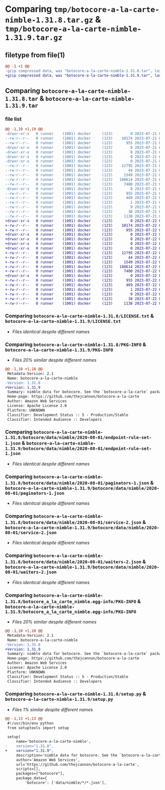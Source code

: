 # Comparing `tmp/botocore-a-la-carte-nimble-1.31.8.tar.gz` & `tmp/botocore-a-la-carte-nimble-1.31.9.tar.gz`

## filetype from file(1)

```diff
@@ -1 +1 @@
-gzip compressed data, was "botocore-a-la-carte-nimble-1.31.8.tar", last modified: Fri Jul 21 01:21:39 2023, max compression
+gzip compressed data, was "botocore-a-la-carte-nimble-1.31.9.tar", last modified: Sat Jul 22 01:20:41 2023, max compression
```

## Comparing `botocore-a-la-carte-nimble-1.31.8.tar` & `botocore-a-la-carte-nimble-1.31.9.tar`

### file list

```diff
@@ -1,19 +1,19 @@
-drwxr-xr-x   0 runner    (1001) docker     (123)        0 2023-07-21 01:21:39.335252 botocore-a-la-carte-nimble-1.31.8/
--rw-r--r--   0 runner    (1001) docker     (123)    10174 2023-07-21 01:21:39.000000 botocore-a-la-carte-nimble-1.31.8/LICENSE.txt
--rw-r--r--   0 runner    (1001) docker     (123)      955 2023-07-21 01:21:39.335252 botocore-a-la-carte-nimble-1.31.8/PKG-INFO
-drwxr-xr-x   0 runner    (1001) docker     (123)        0 2023-07-21 01:21:39.335252 botocore-a-la-carte-nimble-1.31.8/botocore/
-drwxr-xr-x   0 runner    (1001) docker     (123)        0 2023-07-21 01:21:39.335252 botocore-a-la-carte-nimble-1.31.8/botocore/data/
-drwxr-xr-x   0 runner    (1001) docker     (123)        0 2023-07-21 01:21:39.335252 botocore-a-la-carte-nimble-1.31.8/botocore/data/nimble/
-drwxr-xr-x   0 runner    (1001) docker     (123)        0 2023-07-21 01:21:39.335252 botocore-a-la-carte-nimble-1.31.8/botocore/data/nimble/2020-08-01/
--rw-r--r--   0 runner    (1001) docker     (123)    12795 2023-07-21 01:21:06.000000 botocore-a-la-carte-nimble-1.31.8/botocore/data/nimble/2020-08-01/endpoint-rule-set-1.json
--rw-r--r--   0 runner    (1001) docker     (123)       44 2023-07-21 01:21:06.000000 botocore-a-la-carte-nimble-1.31.8/botocore/data/nimble/2020-08-01/examples-1.json
--rw-r--r--   0 runner    (1001) docker     (123)     1549 2023-07-21 01:21:06.000000 botocore-a-la-carte-nimble-1.31.8/botocore/data/nimble/2020-08-01/paginators-1.json
--rw-r--r--   0 runner    (1001) docker     (123)   188614 2023-07-21 01:21:06.000000 botocore-a-la-carte-nimble-1.31.8/botocore/data/nimble/2020-08-01/service-2.json
--rw-r--r--   0 runner    (1001) docker     (123)     7400 2023-07-21 01:21:06.000000 botocore-a-la-carte-nimble-1.31.8/botocore/data/nimble/2020-08-01/waiters-2.json
-drwxr-xr-x   0 runner    (1001) docker     (123)        0 2023-07-21 01:21:39.335252 botocore-a-la-carte-nimble-1.31.8/botocore_a_la_carte_nimble.egg-info/
--rw-r--r--   0 runner    (1001) docker     (123)      955 2023-07-21 01:21:39.000000 botocore-a-la-carte-nimble-1.31.8/botocore_a_la_carte_nimble.egg-info/PKG-INFO
--rw-r--r--   0 runner    (1001) docker     (123)      469 2023-07-21 01:21:39.000000 botocore-a-la-carte-nimble-1.31.8/botocore_a_la_carte_nimble.egg-info/SOURCES.txt
--rw-r--r--   0 runner    (1001) docker     (123)        1 2023-07-21 01:21:39.000000 botocore-a-la-carte-nimble-1.31.8/botocore_a_la_carte_nimble.egg-info/dependency_links.txt
--rw-r--r--   0 runner    (1001) docker     (123)        9 2023-07-21 01:21:39.000000 botocore-a-la-carte-nimble-1.31.8/botocore_a_la_carte_nimble.egg-info/top_level.txt
--rw-r--r--   0 runner    (1001) docker     (123)       38 2023-07-21 01:21:39.335252 botocore-a-la-carte-nimble-1.31.8/setup.cfg
--rw-r--r--   0 runner    (1001) docker     (123)     1138 2023-07-21 01:21:39.000000 botocore-a-la-carte-nimble-1.31.8/setup.py
+drwxr-xr-x   0 runner    (1001) docker     (123)        0 2023-07-22 01:20:41.185168 botocore-a-la-carte-nimble-1.31.9/
+-rw-r--r--   0 runner    (1001) docker     (123)    10174 2023-07-22 01:20:41.000000 botocore-a-la-carte-nimble-1.31.9/LICENSE.txt
+-rw-r--r--   0 runner    (1001) docker     (123)      955 2023-07-22 01:20:41.185168 botocore-a-la-carte-nimble-1.31.9/PKG-INFO
+drwxr-xr-x   0 runner    (1001) docker     (123)        0 2023-07-22 01:20:41.185168 botocore-a-la-carte-nimble-1.31.9/botocore/
+drwxr-xr-x   0 runner    (1001) docker     (123)        0 2023-07-22 01:20:41.185168 botocore-a-la-carte-nimble-1.31.9/botocore/data/
+drwxr-xr-x   0 runner    (1001) docker     (123)        0 2023-07-22 01:20:41.185168 botocore-a-la-carte-nimble-1.31.9/botocore/data/nimble/
+drwxr-xr-x   0 runner    (1001) docker     (123)        0 2023-07-22 01:20:41.185168 botocore-a-la-carte-nimble-1.31.9/botocore/data/nimble/2020-08-01/
+-rw-r--r--   0 runner    (1001) docker     (123)    12795 2023-07-22 01:20:09.000000 botocore-a-la-carte-nimble-1.31.9/botocore/data/nimble/2020-08-01/endpoint-rule-set-1.json
+-rw-r--r--   0 runner    (1001) docker     (123)       44 2023-07-22 01:20:09.000000 botocore-a-la-carte-nimble-1.31.9/botocore/data/nimble/2020-08-01/examples-1.json
+-rw-r--r--   0 runner    (1001) docker     (123)     1549 2023-07-22 01:20:09.000000 botocore-a-la-carte-nimble-1.31.9/botocore/data/nimble/2020-08-01/paginators-1.json
+-rw-r--r--   0 runner    (1001) docker     (123)   188614 2023-07-22 01:20:09.000000 botocore-a-la-carte-nimble-1.31.9/botocore/data/nimble/2020-08-01/service-2.json
+-rw-r--r--   0 runner    (1001) docker     (123)     7400 2023-07-22 01:20:09.000000 botocore-a-la-carte-nimble-1.31.9/botocore/data/nimble/2020-08-01/waiters-2.json
+drwxr-xr-x   0 runner    (1001) docker     (123)        0 2023-07-22 01:20:41.185168 botocore-a-la-carte-nimble-1.31.9/botocore_a_la_carte_nimble.egg-info/
+-rw-r--r--   0 runner    (1001) docker     (123)      955 2023-07-22 01:20:41.000000 botocore-a-la-carte-nimble-1.31.9/botocore_a_la_carte_nimble.egg-info/PKG-INFO
+-rw-r--r--   0 runner    (1001) docker     (123)      469 2023-07-22 01:20:41.000000 botocore-a-la-carte-nimble-1.31.9/botocore_a_la_carte_nimble.egg-info/SOURCES.txt
+-rw-r--r--   0 runner    (1001) docker     (123)        1 2023-07-22 01:20:41.000000 botocore-a-la-carte-nimble-1.31.9/botocore_a_la_carte_nimble.egg-info/dependency_links.txt
+-rw-r--r--   0 runner    (1001) docker     (123)        9 2023-07-22 01:20:41.000000 botocore-a-la-carte-nimble-1.31.9/botocore_a_la_carte_nimble.egg-info/top_level.txt
+-rw-r--r--   0 runner    (1001) docker     (123)       38 2023-07-22 01:20:41.185168 botocore-a-la-carte-nimble-1.31.9/setup.cfg
+-rw-r--r--   0 runner    (1001) docker     (123)     1138 2023-07-22 01:20:41.000000 botocore-a-la-carte-nimble-1.31.9/setup.py
```

### Comparing `botocore-a-la-carte-nimble-1.31.8/LICENSE.txt` & `botocore-a-la-carte-nimble-1.31.9/LICENSE.txt`

 * *Files identical despite different names*

### Comparing `botocore-a-la-carte-nimble-1.31.8/PKG-INFO` & `botocore-a-la-carte-nimble-1.31.9/PKG-INFO`

 * *Files 20% similar despite different names*

```diff
@@ -1,10 +1,10 @@
 Metadata-Version: 2.1
 Name: botocore-a-la-carte-nimble
-Version: 1.31.8
+Version: 1.31.9
 Summary: nimble data for botocore. See the `botocore-a-la-carte` package for more info.
 Home-page: https://github.com/thejcannon/botocore-a-la-carte
 Author: Amazon Web Services
 License: Apache License 2.0
 Platform: UNKNOWN
 Classifier: Development Status :: 5 - Production/Stable
 Classifier: Intended Audience :: Developers
```

### Comparing `botocore-a-la-carte-nimble-1.31.8/botocore/data/nimble/2020-08-01/endpoint-rule-set-1.json` & `botocore-a-la-carte-nimble-1.31.9/botocore/data/nimble/2020-08-01/endpoint-rule-set-1.json`

 * *Files identical despite different names*

### Comparing `botocore-a-la-carte-nimble-1.31.8/botocore/data/nimble/2020-08-01/paginators-1.json` & `botocore-a-la-carte-nimble-1.31.9/botocore/data/nimble/2020-08-01/paginators-1.json`

 * *Files identical despite different names*

### Comparing `botocore-a-la-carte-nimble-1.31.8/botocore/data/nimble/2020-08-01/service-2.json` & `botocore-a-la-carte-nimble-1.31.9/botocore/data/nimble/2020-08-01/service-2.json`

 * *Files identical despite different names*

### Comparing `botocore-a-la-carte-nimble-1.31.8/botocore/data/nimble/2020-08-01/waiters-2.json` & `botocore-a-la-carte-nimble-1.31.9/botocore/data/nimble/2020-08-01/waiters-2.json`

 * *Files identical despite different names*

### Comparing `botocore-a-la-carte-nimble-1.31.8/botocore_a_la_carte_nimble.egg-info/PKG-INFO` & `botocore-a-la-carte-nimble-1.31.9/botocore_a_la_carte_nimble.egg-info/PKG-INFO`

 * *Files 20% similar despite different names*

```diff
@@ -1,10 +1,10 @@
 Metadata-Version: 2.1
 Name: botocore-a-la-carte-nimble
-Version: 1.31.8
+Version: 1.31.9
 Summary: nimble data for botocore. See the `botocore-a-la-carte` package for more info.
 Home-page: https://github.com/thejcannon/botocore-a-la-carte
 Author: Amazon Web Services
 License: Apache License 2.0
 Platform: UNKNOWN
 Classifier: Development Status :: 5 - Production/Stable
 Classifier: Intended Audience :: Developers
```

### Comparing `botocore-a-la-carte-nimble-1.31.8/setup.py` & `botocore-a-la-carte-nimble-1.31.9/setup.py`

 * *Files 1% similar despite different names*

```diff
@@ -1,13 +1,13 @@
 #!/usr/bin/env python
 from setuptools import setup
 
 setup(
     name='botocore-a-la-carte-nimble',
-    version="1.31.8",
+    version="1.31.9",
     description='nimble data for botocore. See the `botocore-a-la-carte` package for more info.',
     author='Amazon Web Services',
     url='https://github.com/thejcannon/botocore-a-la-carte',
     scripts=[],
     packages=["botocore"],
     package_data={
         'botocore': ['data/nimble/*/*.json'],
```

